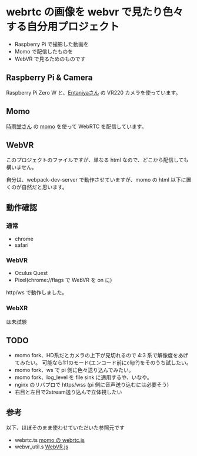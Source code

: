 # webrtc の画像を webvr で見たり色々する自分用プロジェクト

- Raspberry Pi で撮影した動画を
- Momo で配信したものを
- WebVR で見るためのものです

## Raspberry Pi & Camera

Raspberry Pi Zero W と、[Entaniyaさん](https://products.entaniya.co.jp/ja/products/raspberry-pi/) の VR220 カメラを使っています。

## Momo

[時雨堂さん](https://shiguredo.jp/) の [momo](https://github.com/shiguredo/momo) を使って WebRTC を配信しています。

## WebVR

このプロジェクトのファイルですが、単なる html なので、どこから配信しても構いません。

自分は、webpack-dev-server で動作させていますが、momo の html 以下に置くのが自然だと思います。

## 動作確認

### 通常

- chrome
- safari

### WebVR

- Oculus Quest
- Pixel(chrome://flags で WebVR を on に)

http/ws で動作しました。

### WebXR

は未試験

## TODO

- momo fork、HD系だとカメラの上下が見切れるので 4:3 系で解像度をあげてみたい。
可能なら1:1のモード(エンコード前にclip?)をそのうち試したい。
- momo fork、ws で pi 側に色々送り込んでみたい。
- momo fork、log_level を file sink に適用するや、いなや。
- nginx のリバプロで https/wss (pi 側に音声送り込むには必要そう)
- 右目と左目で2stream送り込んで立体視したい

## 参考

以下、ほぼそのまま使わせていただいた参照元です

- webrtc.ts [momo の webrtc.js](https://github.com/shiguredo/momo/blob/develop/html/webrtc.js)
- webvr_util.s [WebVR.js](https://raw.githubusercontent.com/mrdoob/three.js/e319f670f4e0230ffe277e790b2840110568cafa/examples/js/vr/WebVR.js)
